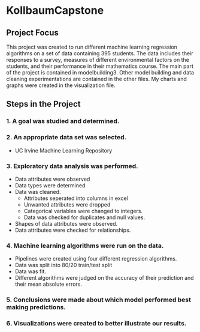 # KollbaumCapstone
## Project Focus

This project was created to run different machine learning regression algorithms on a set of data containing 395 students.  The data includes their responses to a survey, measures of different environmental factors on the students, and their performance in their mathematics course.  The main part of the project is contained in modelbuilding3.  Other model building and data cleaning experimentations are contained in the other files.  My charts and graphs were created in the visualization file.  

## Steps in the Project
### 1.  A goal was studied and determined.
### 2.  An appropriate data set was selected.
+   UC Irvine Machine Learning Repository
### 3.  Exploratory data analysis was performed.
+   Data attributes were observed
+   Data types were determined
+   Data was cleaned.
    + Attributes seperated into columns in excel       
    + Unwanted attributes were dropped
    + Categorical variables were changed to integers.
    + Data was checked for duplicates and null values.
+   Shapes of data attributes were observed.
+   Data attributes were checked for relationships.
### 4. Machine learning algorithms were run on the data.
+   Pipelines were created using four different regression algorithms.
+   Data was split into 80/20 train/test split
+   Data was fit.  
+   Different algorithms were judged on the accuracy of their prediction and their mean absolute errors.
### 5.  Conclusions were made about which model performed best making predictions.
### 6.  Visualizations were created to better illustrate our results.  




